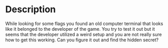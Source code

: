 # Description

While looking for some flags you found an old computer terminal that looks like it belonged to the developer of the game. You try to test it out but it seems that the developer utilized a weird setup and you are not really sure how to get this working. Can you figure it out and find the hidden secret?
